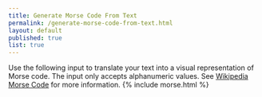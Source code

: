 ```yaml
---
title: Generate Morse Code From Text
permalink: /generate-morse-code-from-text.html
layout: default
published: true
list: true
---
```

Use the following input to translate your text into a visual representation of Morse code. The input only accepts alphanumeric values. See [Wikipedia Morse Code](https://en.wikipedia.org/wiki/Morse_code) for more information.
{% include morse.html %}
